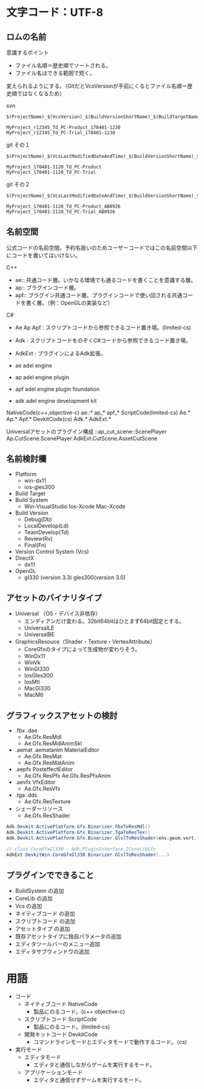 # 文字コード：UTF-8

## ロムの名前

意識するポイント
- ファイル名順＝歴史順でソートされる。
- ファイル名はできる範囲で短く。

変えられるようにする。（GitだとVcsVersionが手前にくるとファイル名順＝歴史順ではなくなるため）

svn
```
$(ProjectName)_$(VcsVersion)_$(BuildVersionShortName)_$(BuildTargetName)_$(BuildDateAndTime)

MyProject_r12345_Td_PC-Product_170401-1230
MyProject_r12345_Td_PC-Trial_170401-1230
```

git その１
```
$(ProjectName)_$(VcsLastModifiedDateAndTime)_$(BuildVersionShortName)_$(BuildTargetName)

MyProject_170401-1120_Td_PC-Product
MyProject_170401-1120_Td_PC-Trial
```

git その２
```
$(ProjectName)_$(VcsLastModifiedDateAndTime)_$(BuildVersionShortName)_$(BuildTargetName_$(VcsVersion)

MyProject_170401-1120_Td_PC-Product_AB0926
MyProject_170401-1120_Td_PC-Trial_AB0926
```

## 名前空間

公式コードの名前空間。予約名扱いのためユーザーコードではこの名前空間以下にコードを書いてはいけない。

C++

- ae:: 共通コード層。いかなる環境でも通るコードを書くことを意識する層。
- ap:: プラグインコード層。
- apf:: プラグイン共通コード層。プラグインコードで使い回される共通コードを書く層。（例：OpenGLの実装など）


C#

- Ae Ap Apf  : スクリプトコードから参照できるコード置き場。(limited-cs)
- Adk : スクリプトコードをのぞくC#コードから参照できるコード置き場。
- AdkExt : プラグインによるAdk拡張。

- ae   adel engine
- ap   adel engine plugin
- apf  adel engine plugin foundation
- adk  adel engine development kit

NativeCode(c++,objective-c) ae::* ap_* apf_*
ScriptCode(limited-cs) Ae.* Ap.* Apf.*
DevkitCode(cs) Adk.* AdkExt.*

Universalアセットのプラグイン構成
::ap_cut_scene::ScenePlayer
Ap.CutScene.ScenePlayer
AdkExt.CutScene.AssetCutScene

## 名前検討欄

- Platform
    - win-dx11
    - ios-gles300
- Build Target
- Build System
    - Win-VisualStudio Ios-Xcode Mac-Xcode
- Build Version
    - Debug(Db)
    - LocalDevelop(Ld) 
    - TeamDevelop(Td)
    - Review(Rv)
    - Final(Fn)
- Version Control System (Vcs)
- DirectX
    - dx11
- OpenGL
    - gl330 (version 3.3) gles300(version 3.0)

## アセットのバイナリタイプ

- Universal （OS・デバイス非依存）
    - エンディアンだけ変わる。32bit64bitはひとまず64bit固定とする。
    - UniversalLE
    - UniversalBE
- GraphicsResouce（Shader・Texture・VertexAttribute）
    - CoreGfxのタイプによって生成物が変わりそう。
    - WinDx11
    - WinVk
    - WinGl330
    - IosGles300
    - IosMtl
    - MacGl330
    - MacMtl
    
## グラフィックスアセットの検討

- .fbx .dae
    - Ae.Gfx.ResMdl
    - Ae.Gfx.ResMdlAnimSkl
- .aemat .aematanim MaterialEditor
    - Ae.Gfx.ResMat
    - Ae.Gfx.ResMatAnim
- .aepfx PosteffectEditor
    - Ae.Gfx.ResPfx Ae.Gfx.ResPfxAnim
- .aevfx VfxEditor
    - Ae.Gfx.ResVfx
- .tga .dds
    - Ae.Gfx.ResTexture
- シェーダーリソース
    - Ae.Gfx.ResShader

```c#
Adk.Devkit.ActivePlatform.Gfx.Binarizer.FbxToResMdl()
Adk.Devkit.ActivePlatform.Gfx.Binarizer.TgaToResTex()
Adk.Devkit.ActivePlatform.Gfx.Binarizer.GlslToResShader(env,geom,vert,frag,comp)

// class CoreGfxGl330 : Adk.PluginInterface.ICoreLibGfx
AdkExt.DevkitWin.CoreGfxGl330.Binarizer.GlslToResShader(...)
```

## プラグインでできること

- BuildSystem の追加
- CoreLib の追加
- Vcs の追加
- ネイティブコード の追加
- スクリプトコード の追加
- アセットタイプ の追加
- 既存アセットタイプに独自パラメータの追加
- エディタツールバーのメニュー追加
- エディタサブウィンドウの追加

# 用語

- コード
    - ネイティブコード NativeCode
        - 製品にのるコード。(c++ objective-c)
    - スクリプトコード ScriptCode
        - 製品にのるコード。(limited-cs)
    - 開発キットコード DevkitCode
        - コマンドラインモードとエディタモードで動作するコード。（cs)
- 実行モード
    - エディタモード
        - エディタと通信しながらゲームを実行するモード。
    - アプリケーションモード
        - エディタと通信せずゲームを実行するモード。



